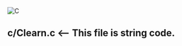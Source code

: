 ![C](https://img.shields.io/badge/-C-A8B9CC?logo=C&logoColor=white&style=flat)
## c/Clearn.c <-- This file is string code.

